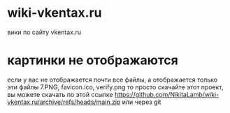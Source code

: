 # wiki-vkentax.ru
вики по сайту vkentax.ru
# картинки не отображаются
если у вас не отображается почти все файлы, а отображается только эти файлы 7.PNG, favicon.ico, verify.png то просто скачайте этот проект, вы можете скачать по этой ссылке https://github.com/NikitaLamb/wiki-vkentax.ru/archive/refs/heads/main.zip
или через git
